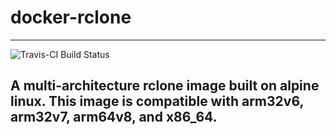 # docker-rclone
---
![Travis-CI Build Status](https://travis-ci.org/lucashalbert/docker-rclone.svg?branch=master)

A multi-architecture rclone image built on alpine linux. This image is compatible with arm32v6, arm32v7, arm64v8, and x86_64.
---
